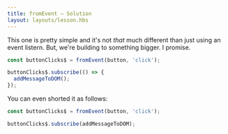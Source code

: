 ```yaml
---
title: fromEvent — Solution
layout: layouts/lesson.hbs
---
```


This one is pretty simple and it's not _that_ much different than just using an event listern. But, we're building to something bigger. I promise.

```js
const buttonClicks$ = fromEvent(button, 'click');

buttonClicks$.subscribe(() => {
  addMessageToDOM();
});
```

You can even shorted it as follows:

```js
const buttonClicks$ = fromEvent(button, 'click');

buttonClicks$.subscribe(addMessageToDOM);
```
